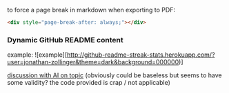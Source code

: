 to force a page break in markdown when exporting to PDF:

```html
<div style="page-break-after: always;"></div> 
```

### Dynamic GitHub README content
example:
![example][http://github-readme-streak-stats.herokuapp.com/?user=jonathan-zollinger&theme=dark&background=000000)]

[discussion with AI on topic](https://chat.openai.com/share/3abe8ab2-e999-4804-9a02-729afd8ba2f2) (obviously could be baseless but seems to have some validity? the code provided is crap / not applicable)